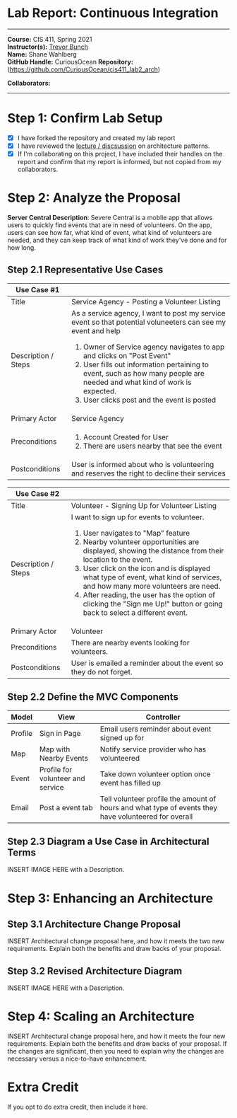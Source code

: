 # Lab Report: Continuous Integration
___
**Course:** CIS 411, Spring 2021  
**Instructor(s):** [Trevor Bunch](https://github.com/trevordbunch)  
**Name:** Shane Wahlberg  
**GitHub Handle:** CuriousOcean 
**Repository:**(https://github.com/CuriousOcean/cis411_lab2_arch)

**Collaborators:** 
___

# Step 1: Confirm Lab Setup
- [x] I have forked the repository and created my lab report
- [x] I have reviewed the [lecture / discsussion](../assets/04p1_SolutionArchitectures.pdf) on architecture patterns.
- [x] If I'm collaborating on this project, I have included their handles on the report and confirm that my report is informed, but not copied from my collaborators.

# Step 2: Analyze the Proposal
**Server Central Description**: Severe Central is a moblie app that allows users to quickly find events that are in need of volunteers. On the app, users can see how far, what kind of event, what kind of volunteers are needed, and they can keep track of what kind of work they've done and for how long. 

## Step 2.1 Representative Use Cases  

| Use Case #1 | |
|---|---|
| Title | Service Agency - Posting a Volunteer Listing |
| Description / Steps | As a service agency, I want to post my service event so that potential voluneeters can see my event and help<ol> <li> Owner of Service agency navigates to app and clicks on "Post Event" </li><li> User fills out information pertaining to event, such as how many people are needed and what kind of work is expected. </li> <li> User clicks post and the event is posted <ul> |
| Primary Actor | Service Agency |
| Preconditions | <ol> <li> Account Created for User</li> <li> There are users nearby that see the event  |
| Postconditions | User is informed about who is volunteering and reserves the right to decline their services  |

| Use Case #2 | |
|---|---|
| Title | Volunteer - Signing Up for Volunteer Listing |
| Description / Steps | I want to sign up for events to volunteer. <ol> <li> User navigates to "Map" feature </li> <li> Nearby volunteer opportunities are displayed, showing the distance from their location to the event. </li> <li> User click on the icon and is displayed what type of event, what kind of services, and how many more volunteers are need. </li> <li> After reading, the user has the option of clicking the "Sign me Up!" button or going back to select a different event. </li>  |
| Primary Actor |Volunteer |
| Preconditions | There are nearby events looking for volunteers.  |
| Postconditions | User is emailed a reminder about the event so they do not forget.  |

## Step 2.2 Define the MVC Components

| Model | View | Controller |
|---|---|---|
| Profile | Sign in Page | Email users reminder about event signed up for |
| Map | Map with Nearby Events | Notify service provider who has volunteered |
| Event | Profile for volunteer and service | Take down volunteer option once event has filled up |
| Email | Post a event tab | Tell volunteer profile the amount of hours and what type of events they have volunteered for overall |

## Step 2.3 Diagram a Use Case in Architectural Terms
INSERT IMAGE HERE with a Description.

# Step 3: Enhancing an Architecture

## Step 3.1 Architecture Change Proposal
INSERT Architectural change proposal here, and how it meets the two new requirements.  Explain both the benefits and draw backs of your proposal.

## Step 3.2 Revised Architecture Diagram
INSERT IMAGE HERE with a Description.

# Step 4: Scaling an Architecture
INSERT Architectural change proposal here, and how it meets the four new requirements.  Explain both the benefits and draw backs of your proposal.  If the changes are significant, then you need to explain why the changes are necessary versus a nice-to-have enhancement.

# Extra Credit
If you opt to do extra credit, then include it here.